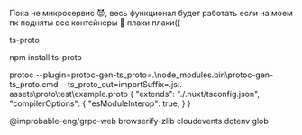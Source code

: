 Пока не микросервис 😈, весь функционал будет работать если на моем пк подняты все контейнеры 👿 плаки плаки((

ts-proto

npm install ts-proto

protoc --plugin=protoc-gen-ts_proto=.\node_modules\.bin\protoc-gen-ts_proto.cmd --ts_proto_out=importSuffix=.js:. assets\proto\test\example.proto
{
    "extends": "./.nuxt/tsconfig.json",
    "compilerOptions": {
        "esModuleInterop": true,
    }
}

@improbable-eng/grpc-web
browserify-zlib
cloudevents
dotenv
glob

